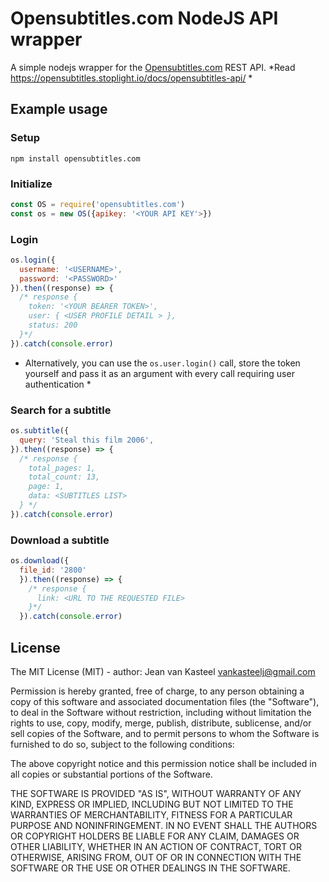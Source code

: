 # Opensubtitles.com NodeJS API wrapper

A simple nodejs wrapper for the [Opensubtitles.com](https://www.opensubtitles.com/) REST API. *Read https://opensubtitles.stoplight.io/docs/opensubtitles-api/ *

## Example usage
### Setup
`npm install opensubtitles.com`

### Initialize
```js
const OS = require('opensubtitles.com')
const os = new OS({apikey: '<YOUR API KEY'>})
``` 

### Login
```js
os.login({
  username: '<USERNAME>',
  password: '<PASSWORD>'
}).then((response) => {
  /* response {
    token: '<YOUR BEARER TOKEN>',
    user: { <USER PROFILE DETAIL > },
    status: 200
  }*/ 
}).catch(console.error)
```

* Alternatively, you can use the `os.user.login()` call, store the token yourself and pass it as an argument with every call requiring user authentication *

### Search for a subtitle
```js
os.subtitle({
  query: 'Steal this film 2006',
}).then((response) => {
  /* response {
    total_pages: 1,
    total_count: 13,
    page: 1,
    data: <SUBTITLES LIST>
  } */
}).catch(console.error)
```

### Download a subtitle
```js
os.download({
  file_id: '2800'
  }).then((response) => {
    /* response {
      link: <URL TO THE REQUESTED FILE>
    }*/
  }).catch(console.error)
```

## License
The MIT License (MIT) - author: Jean van Kasteel vankasteelj@gmail.com

Permission is hereby granted, free of charge, to any person obtaining a copy of this software and associated documentation files (the "Software"), to deal in the Software without restriction, including without limitation the rights to use, copy, modify, merge, publish, distribute, sublicense, and/or sell copies of the Software, and to permit persons to whom the Software is furnished to do so, subject to the following conditions:

The above copyright notice and this permission notice shall be included in all copies or substantial portions of the Software.

THE SOFTWARE IS PROVIDED "AS IS", WITHOUT WARRANTY OF ANY KIND, EXPRESS OR IMPLIED, INCLUDING BUT NOT LIMITED TO THE WARRANTIES OF MERCHANTABILITY, FITNESS FOR A PARTICULAR PURPOSE AND NONINFRINGEMENT. IN NO EVENT SHALL THE AUTHORS OR COPYRIGHT HOLDERS BE LIABLE FOR ANY CLAIM, DAMAGES OR OTHER LIABILITY, WHETHER IN AN ACTION OF CONTRACT, TORT OR OTHERWISE, ARISING FROM, OUT OF OR IN CONNECTION WITH THE SOFTWARE OR THE USE OR OTHER DEALINGS IN THE SOFTWARE.